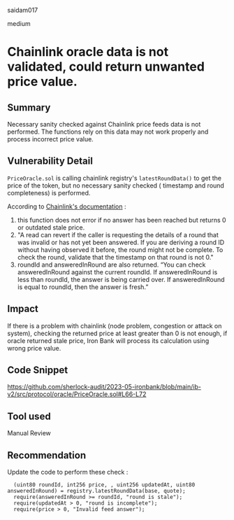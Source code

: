 saidam017

medium

# Chainlink oracle data is not validated, could return unwanted price value.

## Summary

Necessary sanity checked against Chainlink price feeds data is not performed. The functions rely on this data may not work properly and process incorrect price value.

## Vulnerability Detail

`PriceOracle.sol` is calling chainlink registry's `latestRoundData()` to get the price of the token, but no necessary sanity checked ( timestamp and round completeness) is performed.

According to [Chainlink's documentation](https://docs.chain.link/data-feeds/historical-data) :

1. this function does not error if no answer has been reached but returns 0 or outdated stale price.
2. "A read can revert if the caller is requesting the details of a round that was invalid or has not yet been answered. If you are deriving a round ID without having observed it before, the round might not be complete. To check the round, validate that the timestamp on that round is not 0."
3. roundId and answeredInRound are also returned. “You can check answeredInRound against the current roundId. If answeredInRound is less than roundId, the answer is being carried over. If answeredInRound is equal to roundId, then the answer is fresh.”

## Impact

If there is a problem with chainlink (node problem, congestion or attack on system), checking the returned price at least greater than 0 is not enough, if oracle returned stale price, Iron Bank will process its calculation using wrong price value.

## Code Snippet

https://github.com/sherlock-audit/2023-05-ironbank/blob/main/ib-v2/src/protocol/oracle/PriceOracle.sol#L66-L72

## Tool used

Manual Review

## Recommendation

Update the code to perform these check : 

```solidity
  (uint80 roundId, int256 price, , uint256 updatedAt, uint80 answeredInRound) = registry.latestRoundData(base, quote);
  require(answeredInRound >= roundId, "round is stale");
  require(updatedAt > 0, "round is incomplete");
  require(price > 0, "Invalid feed answer");
```
